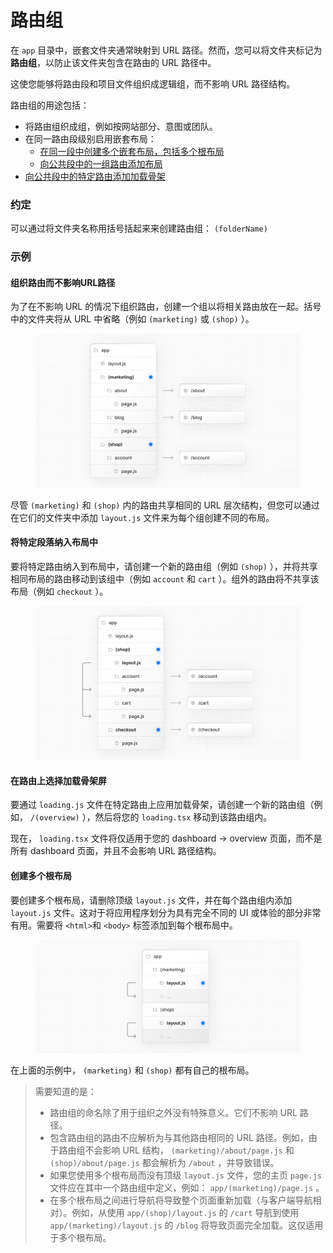 # 路由组

在 `app` 目录中，嵌套文件夹通常映射到 URL 路径。然而，您可以将文件夹标记为**路由组**，以防止该文件夹包含在路由的 URL 路径中。

这使您能够将路由段和项目文件组织成逻辑组，而不影响 URL 路径结构。

路由组的用途包括：

* 将路由组织成组，例如按网站部分、意图或团队。
* 在同一路由段级别启用嵌套布局：
  * [在同一段中创建多个嵌套布局，包括多个根布局](https://nextjs.org/docs/app/building-your-application/routing/route-groups#creating-multiple-root-layouts)
  * [向公共段中的一组路由添加布局](https://nextjs.org/docs/app/building-your-application/routing/route-groups#opting-specific-segments-into-a-layout)
* [向公共段中的特定路由添加加载骨架](https://nextjs.org/docs/app/building-your-application/routing/route-groups#opting-for-loading-skeletons-on-a-specific-route)

### 约定

可以通过将文件夹名称用括号括起来来创建路由组： `(folderName)`&#x20;

### 示例

#### 组织路由而不影响URL路径

为了在不影响 URL 的情况下组织路由，创建一个组以将相关路由放在一起。括号中的文件夹将从 URL 中省略（例如 `(marketing)` 或 `(shop)` ）。

<figure><img src="../../.gitbook/assets/image (13).png" alt=""><figcaption></figcaption></figure>

尽管 `(marketing)` 和 `(shop)` 内的路由共享相同的 URL 层次结构，但您可以通过在它们的文件夹中添加 `layout.js` 文件来为每个组创建不同的布局。

#### 将特定段落纳入布局中

要将特定路由纳入到布局中，请创建一个新的路由组（例如 `(shop)` ），并将共享相同布局的路由移动到该组中（例如 `account` 和 `cart` ）。组外的路由将不共享该布局（例如 `checkout` ）。

<figure><img src="../../.gitbook/assets/image (14).png" alt=""><figcaption></figcaption></figure>

#### 在路由上选择加载骨架屏

要通过 `loading.js` 文件在特定路由上应用加载骨架，请创建一个新的路由组（例如， `/(overview)` ），然后将您的 `loading.tsx` 移动到该路由组内。

现在， `loading.tsx` 文件将仅适用于您的 dashboard → overview 页面，而不是所有 dashboard 页面，并且不会影响 URL 路径结构。

#### 创建多个根布局

要创建多个根布局，请删除顶级 `layout.js` 文件，并在每个路由组内添加 `layout.js` 文件。这对于将应用程序划分为具有完全不同的 UI 或体验的部分非常有用。需要将 `<html>`和 `<body>` 标签添加到每个根布局中。

<figure><img src="../../.gitbook/assets/image (17).png" alt=""><figcaption></figcaption></figure>

在上面的示例中， `(marketing)` 和 `(shop)` 都有自己的根布局。

> 需要知道的是：
>
> * 路由组的命名除了用于组织之外没有特殊意义。它们不影响 URL 路径。
> * 包含路由组的路由不应解析为与其他路由相同的 URL 路径。例如，由于路由组不会影响 URL 结构， `(marketing)/about/page.js` 和 `(shop)/about/page.js` 都会解析为 `/about` ，并导致错误。
> * 如果您使用多个根布局而没有顶级 `layout.js` 文件，您的主页 `page.js` 文件应在其中一个路由组中定义，例如： `app/(marketing)/page.js` 。
> * 在多个根布局之间进行导航将导致整个页面重新加载（与客户端导航相对）。例如，从使用 `app/(shop)/layout.js` 的 `/cart` 导航到使用 `app/(marketing)/layout.js` 的 `/blog` 将导致页面完全加载。这仅适用于多个根布局。


